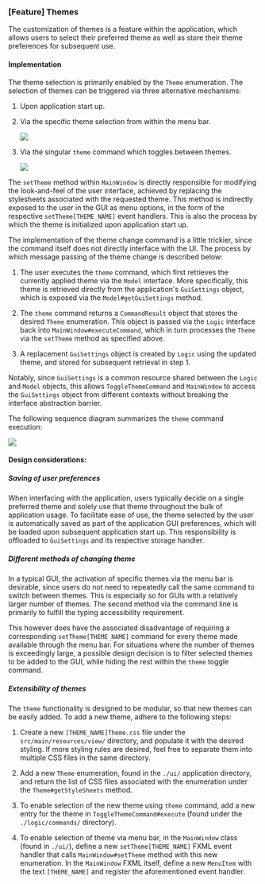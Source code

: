 ### [Feature] Themes

The customization of themes is a feature within the application, which allows users to select their preferred theme
as well as store their theme preferences for subsequent use.

#### Implementation

The theme selection is primarily enabled by the `Theme` enumeration.
The selection of themes can be triggered via three alternative mechanisms:

1. Upon application start up.

2. Via the specific theme selection from within the menu bar.

   ![](images/themeMenuScreenshot.png)

3. Via the singular `theme` command which toggles between themes.

   ![](images/themeCliScreenshot.png)

The `setTheme` method within `MainWindow` is directly responsible for modifying the look-and-feel of the user interface,
achieved by replacing the stylesheets associated with the requested theme. This method is indirectly exposed to the user
in the GUI as menu options, in the form of the respective `setTheme[THEME_NAME]` event handlers.
This is also the process by which the theme is initialized upon application start up.

The implementation of the theme change command is a little trickier, since the command itself does not directly
interface with the UI. The process by which message passing of the theme change is described below:

1. The user executes the `theme` command, which first retrieves the currently applied theme via the `Model`
   interface. More specifically, this theme is retrieved directly from the application's `GuiSettings` object, which
   is exposed via the `Model#getGuiSettings` method.
   
2. The `theme` command returns a `CommandResult` object that stores the desired `Theme` enumeration. This object is
   passed via the `Logic` interface back into `MainWindow#executeCommand`, which in turn processes the `Theme`
   via the `setTheme` method as specified above.

3. A replacement `GuiSettings` object is created by `Logic` using the updated theme,
   and stored for subsequent retrieval in step 1.

Notably, since `GuiSettings` is a common resource shared between the `Logic` and `Model` objects, this allows
`ToggleThemeCommand` and `MainWindow` to access the `GuiSettings` object from different contexts without
breaking the interface abstraction barrier.

The following sequence diagram summarizes the `theme` command execution:

![](images/ThemeDiagram.png)

#### Design considerations:

##### Saving of user preferences

When interfacing with the application, users typically decide on a single preferred theme and solely use
that theme throughout the bulk of application usage. To facilitate ease of use, the theme selected by the user is
automatically saved as part of the application GUI preferences, which will be loaded upon subsequent application
start up. This responsibility is offloaded to `GuiSettings` and its respective storage handler.

##### Different methods of changing theme

In a typical GUI, the activation of specific themes via the menu bar is desirable, since users do not
need to repeatedly call the same command to switch between themes. This is especially so for GUIs with a
relatively larger number of themes. The second method via the command line is primarily to fulfill the
typing accessibility requirement.

This however does have the associated disadvantage of requiring a corresponding `setTheme[THEME_NAME]` command
for every theme made available through the menu bar. For situations where the number of themes is exceedingly large,
a possible design decision is to filter selected themes to be added to the GUI, while hiding the rest within the
`theme` toggle command.

##### Extensibility of themes

The `theme` functionality is designed to be modular, so that new themes can be easily added.
To add a new theme, adhere to the following steps:

1. Create a new `[THEME_NAME]Theme.css` file under the `src/main/resources/view/` directory,
   and populate it with the desired styling. If more styling rules are desired, feel free to separate them into
   multiple CSS files in the same directory.
   
2. Add a new `Theme` enumeration, found in the `./ui/` application directory, and
   return the list of CSS files associated with the enumeration under the `Theme#getStyleSheets` method.
   
3. To enable selection of the new theme using `theme` command, add a new entry for the theme in
   `ToggleThemeCommand#execute` (found under the `./logic/commands/` directory).
   
4. To enable selection of theme via menu bar, in the `MainWindow` class (found in `./ui/`),
   define a new `setTheme[THEME_NAME]` FXML event
   handler that calls `MainWindow#setTheme` method with this new enumeration. In the `MainWindow` FXML itself,
   define a new `MenuItem` with the text `[THEME_NAME]` and register the aforementioned event handler.
